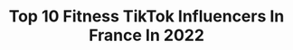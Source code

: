 ---
title: Top 10 Fitness TikTok Influencers In France In 2022
description: >-
  Find top fitness TikTok influencers in France in 2022. Most popular hashtags: #pourtoi #foryou #fyp #foryoupage.
platform: TikTok
hits: 127
text_top: Identify the most popular TikTok profiles on inBeat.
text_bottom: Our platform has 127 TikTok influencers like this in France for you to collaborate.
profiles:
  - username: "_ashletix_"
    fullname: >-
      Ashletix
    bio: >-
      INSTA: @_ASHLETIX_ Fitness 💪 Travel 🌍 Acrobatics 🤸‍♀️ Travelled 30 countries
    location: "France"
    followers: 10900
    engagement: 2193
    commentsToLikes: 0.079862
    id: ck9flwj4sqaq00j78zp1nd82e
    verified: false
    hashtags: "#perte, #paravoce, #pourtoipage, #foryoupage"
  - username: "le_vrai_andrea"
    fullname: >-
      ⚡Le_Vrai_Andrea⚡
    bio: >-
      🦄COMPTE HUMOUR🦄 😻ABONNE TOI😍 🌼𝑳𝒂 𝑻𝒆𝒂𝒎 𝒍𝑽𝑨🌼 ⬇️COMPTE INSTA FITNESS
    location: "France"
    followers: 427600
    engagement: 2185
    commentsToLikes: 0.026423
    id: ckbbcp0cx1n890j23vqgci59t
    verified: false
    hashtags: "#comedie, #xyzbca, #humour, #viral"
  - username: "justpyramidofficiel"
    fullname: >-
      Justpyramidofficiel
    bio: >-
      Instagram: justpyramidofficiel 🃏 Fitness | Model 🃏🇫🇷 Snapchat : ijustpyramid
    location: "France"
    followers: 144100
    engagement: 807
    commentsToLikes: 0.060985
    id: ckb9onqrvj4so0j239kj2zb19
    verified: false
    hashtags: "#lgbt, #moto, #pov, #fyp"
  - username: "svanaderudbeckie"
    fullname: >-
      Svana de Rudbeckie
    bio: >-
      Instagram : svana_fitness
    location: "France"
    followers: 5666
    engagement: 649
    commentsToLikes: 0.077599
    id: ckb9ooexoj8an0j23tfutj39s
    verified: false
    hashtags: "#pourtoipage, #pourtoi, #foryoupage, #tiktokdujour"
  - username: "leo.cressant"
    fullname: >-
      Léo Cressant
    bio: >-
      Travel & Fitness Instagram : leo.cressant
    location: "France"
    followers: 29200
    engagement: 1468
    commentsToLikes: 0.025092
    id: cka0tfj9jpncy0i78zt0japzl
    verified: false
    hashtags: "#japan, #view, #tiktoktravel, #travellife"
  - username: "nico.mv_fit"
    fullname: >-
      Nico.Mv
    bio: >-
      Tiktokeur Fitness & Humour 😁 Rejoins moi aussi sur Instagram 💪
    location: "France"
    followers: 4681
    engagement: 990
    commentsToLikes: 0.044731
    id: ckbfef81l8iyu0j23lovn7y5t
    verified: false
    hashtags: "#fyp, #4u, #rire, #glowup"
  - username: "elise_9369"
    fullname: >-
      Elise Roggeri
    bio: >-
      #passion#musculation#fitness#fitfam#abs#sportaddict#vegan
    location: "France"
    followers: 9033
    engagement: 707
    commentsToLikes: 0.023144
    id: ck81swjrjtmpi0j78qhrpqfdv
    verified: false
    hashtags: "#shein, #foryou, #pourtoi, #confinement"
  - username: "antoinefombonne"
    fullname: >-
      Antoine Fombonne
    bio: >-
      Antoine Fombonne Fitness Youtuber 🔥 Find me on YouTube and Instagram 💪🏼⬆️
    location: "France"
    followers: 15100
    engagement: 684
    commentsToLikes: 0.020715
    id: ckb97t612qs960j23pme2jqcc
    verified: false
    hashtags: "#foryou, #shoes, #skydive, #pourtoi"
  - username: "josiepowell_fit"
    fullname: >-
      Josie Powell
    bio: >-
      Online fitness coach ✨ I help you become the best version of yourself ❤️
    location: "France"
    followers: 38100
    engagement: 883
    commentsToLikes: 0.008199
    id: ck85cq46k2y2m0j78l3d4a7zu
    verified: false
    hashtags: "#whatieatinaday, #motivation, #fitnessmotivation, #weightloss"
  - username: "iseyna"
    fullname: >-
      Iseyna Gold
    bio: >-
      Danseuse x Chanteuse x Fitness girl Suis moi sur Insta : Iseyna_gold
    location: "France"
    followers: 49900
    engagement: 718
    commentsToLikes: 0.021189
    id: ckbf1do20nkhh0j23o7pmxdub
    verified: false
    hashtags: "#foryou, #pourtoi, #dancechallenge, #duo"
---